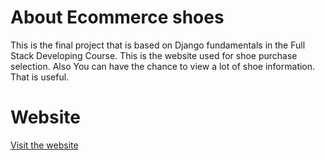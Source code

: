 # About Ecommerce shoes
This is the final project that is based on Django fundamentals in the Full Stack Developing Course.
This is the website used for shoe purchase selection. Also You can have the chance to view a lot of shoe information. That is useful.

# Website
[Visit the website](https://lionkiller900.github.io/Ecommerce_website/)